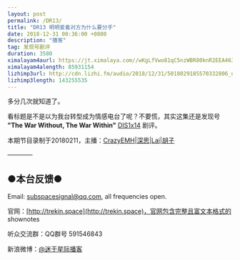```yaml
---
layout: post
permalink: /DR13/
title: "DR13 明明爱着对方为什么要分手"
date: 2018-12-31 00:36:00 +0800
description: "播客"
tag: 发现号剧评
duration: 3580
ximalayam4aurl: https://jt.ximalaya.com//wKgLfVwo81qC5nzWBR80knR2EEA463.mp3.m4a?channel=rss&amp;album_id=3135361&amp;track_id=148918153&amp;uid=6418191&amp;jt=https://audio.xmcdn.com/group54/M04/AA/EE/wKgLfVwo81qC5nzWBR80knR2EEA463.mp3
ximalayam4alength: 85931154
lizhimp3url: http://cdn.lizhi.fm/audio/2018/12/31/5018029185570332806_ud.mp3
lizhimp3length: 143255535
---   
```


多分几次就知道了。

看标题是不是以为我台转型成为情感电台了呢？不要慌，其实这集还是发现号 **&quot;The War Without, The War Within&quot;** [DIS](http://memory-alpha.wikia.com/wiki/DIS)[1x14](http://memory-alpha.wikia.com/wiki/DIS_Season_1) 剧评。

本期节目录制于20180211，主播：[CrazyEMH](mailto:emh@trekin.space)\|[深思](mailto:deepthought@trekin.space)\|[Lai](http://weibo.com/daishengniao)\|[胡子](https://weibo.com/p/1005051764117203)

————

## ●本台反馈●

Email: [subspacesignal@qq.com](mailto:subspacesignal@qq.com), all frequencies open.

官网：[http://trekin.space](http://trekin.space)，官网包含完整且富文本格式的 shownotes

听众交流群：QQ群号 591546843

新浪微博：[@迷于星际播客](http://weibo.com/lostinst)
